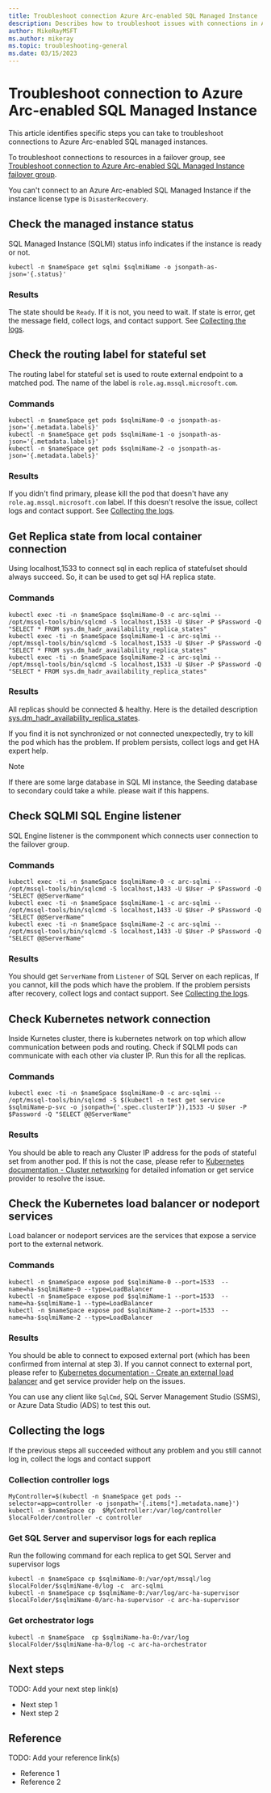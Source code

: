```yaml
---
title: Troubleshoot connection Azure Arc-enabled SQL Managed Instance
description: Describes how to troubleshoot issues with connections in Azure Arc-enabled data services
author: MikeRayMSFT
ms.author: mikeray
ms.topic: troubleshooting-general 
ms.date: 03/15/2023
---
```


# Troubleshoot connection to Azure Arc-enabled SQL Managed Instance

This article identifies specific steps you can take to troubleshoot connections to Azure Arc-enabled SQL managed instances.

To troubleshoot connections to resources in a failover group, see [Troubleshoot connection to Azure Arc-enabled SQL Managed Instance failover group](troubleshoot-managed-instance-connection.md).

You can't connect to an Azure Arc-enabled SQL Managed Instance if the instance license type is `DisasterRecovery`.

## Check the managed instance status

SQL Managed Instance (SQLMI) status info indicates if the instance is ready or not.

```console
kubectl -n $nameSpace get sqlmi $sqlmiName -o jsonpath-as-json='{.status}'
```

### Results

The state should be `Ready`. If it is not, you need to wait. If state is error, get the message field, collect logs, and contact support. See [Collecting the logs](#collecting-the-logs).

## Check the routing label for stateful set
The routing label for stateful set is used to route external endpoint to a matched pod. The name of the label is `role.ag.mssql.microsoft.com`.

### Commands

```console
kubectl -n $nameSpace get pods $sqlmiName-0 -o jsonpath-as-json='{.metadata.labels}'
kubectl -n $nameSpace get pods $sqlmiName-1 -o jsonpath-as-json='{.metadata.labels}'
kubectl -n $nameSpace get pods $sqlmiName-2 -o jsonpath-as-json='{.metadata.labels}'
```

### Results

If you didn't find primary, please kill the pod that doesn't have any `role.ag.mssql.microsoft.com` label. If this doesn't resolve the issue, collect logs and contact support. See [Collecting the logs](#collecting-the-logs).

## Get Replica state from local container connection

Using localhost,1533 to connect sql in each replica of statefulset should always succeed. So, it can be used to get sql HA replica state.

### Commands

```console
kubectl exec -ti -n $nameSpace $sqlmiName-0 -c arc-sqlmi -- /opt/mssql-tools/bin/sqlcmd -S localhost,1533 -U $User -P $Password -Q "SELECT * FROM sys.dm_hadr_availability_replica_states"
kubectl exec -ti -n $nameSpace $sqlmiName-1 -c arc-sqlmi -- /opt/mssql-tools/bin/sqlcmd -S localhost,1533 -U $User -P $Password -Q "SELECT * FROM sys.dm_hadr_availability_replica_states"
kubectl exec -ti -n $nameSpace $sqlmiName-2 -c arc-sqlmi -- /opt/mssql-tools/bin/sqlcmd -S localhost,1533 -U $User -P $Password -Q "SELECT * FROM sys.dm_hadr_availability_replica_states"
```

### Results

All replicas should be connected & healthy. Here is the detailed description [sys.dm_hadr_availability_replica_states](/sql/relational-databases/system-dynamic-management-views/sys-dm-hadr-availability-replica-states-transact-sql).

If you find it is not synchronized or not connected unexpectedly, try to kill the pod which has the problem. If problem persists, collect logs and get HA expert help.

> [!NOTE]
> If there are some large database in SQL MI instance, the Seeding database to secondary could take a while. please wait if this happens.

## Check SQLMI SQL Engine listener

SQL Engine listener is the commponent which connects user connection to the failover group.

### Commands

```console
kubectl exec -ti -n $nameSpace $sqlmiName-0 -c arc-sqlmi -- /opt/mssql-tools/bin/sqlcmd -S localhost,1433 -U $User -P $Password -Q "SELECT @@ServerName"
kubectl exec -ti -n $nameSpace $sqlmiName-1 -c arc-sqlmi -- /opt/mssql-tools/bin/sqlcmd -S localhost,1433 -U $User -P $Password -Q "SELECT @@ServerName"
kubectl exec -ti -n $nameSpace $sqlmiName-2 -c arc-sqlmi -- /opt/mssql-tools/bin/sqlcmd -S localhost,1433 -U $User -P $Password -Q "SELECT @@ServerName"
```

### Results

You should get `ServerName` from `Listener` of SQL Server on each replicas, If you cannot, kill the pods which have the problem. If the problem persists after recovery, collect logs and contact support. See [Collecting the logs](#collecting-the-logs).

## Check Kubernetes network connection

Inside Kurnetes cluster, there is kubernetes network on top which allow communication between pods and routing. Check if SQLMI pods can communicate with each other via cluster IP. Run this for all the replicas.

### Commands

```console
kubectl exec -ti -n $nameSpace $sqlmiName-0 -c arc-sqlmi -- /opt/mssql-tools/bin/sqlcmd -S $(kubectl -n test get service $sqlmiName-p-svc -o jsonpath={'.spec.clusterIP'}),1533 -U $User -P $Password -Q "SELECT @@ServerName"
```

### Results

You should be able to reach any Cluster IP address for the pods of stateful set from another pod. If this is not the case, please refer to [Kubernetes documentation - Cluster networking](https://kubernetes.io/docs/concepts/cluster-administration/networking/) for detailed infomation or get service provider to resolve the issue.

## Check the Kubernetes load balancer or nodeport services

Load balancer or nodeport services are the services that expose a service port to the external network.

### Commands

```console
kubectl -n $nameSpace expose pod $sqlmiName-0 --port=1533  --name=ha-$sqlmiName-0 --type=LoadBalancer
kubectl -n $nameSpace expose pod $sqlmiName-1 --port=1533  --name=ha-$sqlmiName-1 --type=LoadBalancer
kubectl -n $nameSpace expose pod $sqlmiName-2 --port=1533  --name=ha-$sqlmiName-2 --type=LoadBalancer
```

### Results

You should be able to connect to exposed external port (which has been confirmed from internal at step 3). If you cannot connect to external port, please refer to [Kubernetes documentation - Create an external load balancer](https://kubernetes.io/docs/tasks/access-application-cluster/create-external-load-balancer/) and get service provider help on the issues.

You can use any client like `SqlCmd`, SQL Server Management Studio (SSMS), or Azure Data Studio (ADS) to test this out.

## Collecting the logs

If the previous steps all succeeded without any problem and you still cannot log in, collect the logs and contact support

### Collection controller logs

```console
MyController=$(kubectl -n $nameSpace get pods --selector=app=controller -o jsonpath='{.items[*].metadata.name}')
kubectl -n $nameSpace cp  $MyController:/var/log/controller $localFolder/controller -c controller
```

### Get SQL Server and supervisor logs for each replica

Run the following command for each replica to get SQL Server and supervisor logs

```console
kubectl -n $nameSpace cp $sqlmiName-0:/var/opt/mssql/log $localFolder/$sqlmiName-0/log -c  arc-sqlmi
kubectl -n $nameSpace cp $sqlmiName-0:/var/log/arc-ha-supervisor $localFolder/$sqlmiName-0/arc-ha-supervisor -c arc-ha-supervisor
```

### Get orchestrator logs

```console
kubectl -n $nameSpace  cp $sqlmiName-ha-0:/var/log $localFolder/$sqlmiName-ha-0/log -c arc-ha-orchestrator
```

## Next steps

TODO: Add your next step link(s)

- Next step 1
- Next step 2

<!--- 9. Reference ----------------------------------------------

Optional: -->

## Reference
TODO: Add your reference link(s)

- Reference 1
- Reference 2